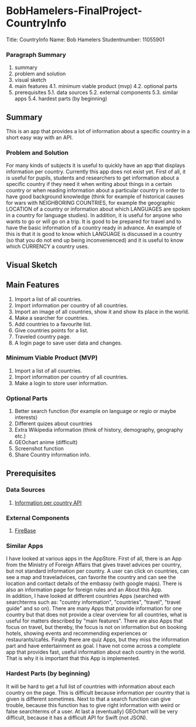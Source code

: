 # BobHamelers-FinalProject-CountryInfo

Title: CountryInfo
Name: Bob Hamelers
Studentnumber: 11055901

### Paragraph Summary
1. summary
2. problem and solution
3. visual sketch
4. main features
4.1. minimum viable product (mvp)
4.2. optional parts
5. prerequisites
5.1. data sources
5.2. external components
5.3. similar apps
5.4. hardest parts (by beginning)


## Summary
This is an app that provides a lot of information about a specific country in a short easy way with an API. 

### Problem and Solution
For many kinds of subjects it is useful to quickly have an app that displays information per country. Currently this app does not exist yet. First of all, it is useful for pupils, students and researchers to get information about a specific country if they need it when writing about things in a certain country or when reading information about a particular country in order to have good background knowledge (think for example of historical causes for wars with NEIGHBORING COUNTRIES, for example the geographic LOCATION of a country or information about which LANGUAGES are spoken in a country for language studies). In addition, it is useful for anyone who wants to go or will go on a trip. It is good to be prepared for travel and to have the basic information of a country ready in advance. An example of this is that it is good to know which LANGUAGE is discussed in a country (so that you do not end up being inconvenienced) and it is useful to know which CURRENCY a country uses.

## Visual Sketch

## Main Features
1. Import a list of all countries.
2. Import information per country of all countries.
3. Import an image of all countries, show it and show its place in the world.
4. Make a searcher for countries.
5. Add countries to a favourite list. 
6. Give countries points for a list. 
7. Traveled country page.
8. A login page to save user data and changes. 


### Minimum Viable Product (MVP)
1. Import a list of all countries.
2. Import information per country of all countries.
3. Make a login to store user information. 

### Optional Parts
1. Better search function (for example on language or regio or maybe interests)
2. Different quizes about countries
3. Extra Wikipedia information (think of history, demography, geography etc.)
4. GEOchart anime (difficult)
5. Screenshot function
6. Share Country information info. 

## Prerequisites

### Data Sources
1. [Information per country API](https://restcountries.eu)

### External Components
1. [FireBase](https://firebase.google.com)

### Similar Apps
I have looked at various apps in the AppStore. First of all, there is an App from the Ministry of Foreign Affairs that gives travel advices per country, but not standard information per country. A user can click on countries, can see a map and traveladvices, can favorite the country and can see the location and contact details of the embassy (with google maps). There is also an information page for foreign rules and an About this App.  
In addition, I have looked at different countries Apps (searched with searchterms such as: "country information", "countries", "travel", "travel guide" and so on). There are many Apps that provide information for one country but that does not provide a clear overview for all countries, what is useful for matters described by "main features". 
There are also Apps that focus on travel, but thereby, the focus is not on information but on booking hotels, showing events and recommending experiences or restaurants/cafés. 
Finally there are quiz Apps, but they miss the information part and have entertainment as goal. I have not come across a complete app that provides fast, useful information about each country in the world. That is why it is important that this App is implemented.

### Hardest Parts (by beginning)
It will be hard to get a full list of countries with information about each country on the page. This is difficult because information per country that is given is different sometimes. Next to that a search function can give trouble, because this function has to give right information with weird or false searchterms of a user. At last a (eventually) GEOchart will be very difficult, because it has a difficult API for Swift (not JSON).
